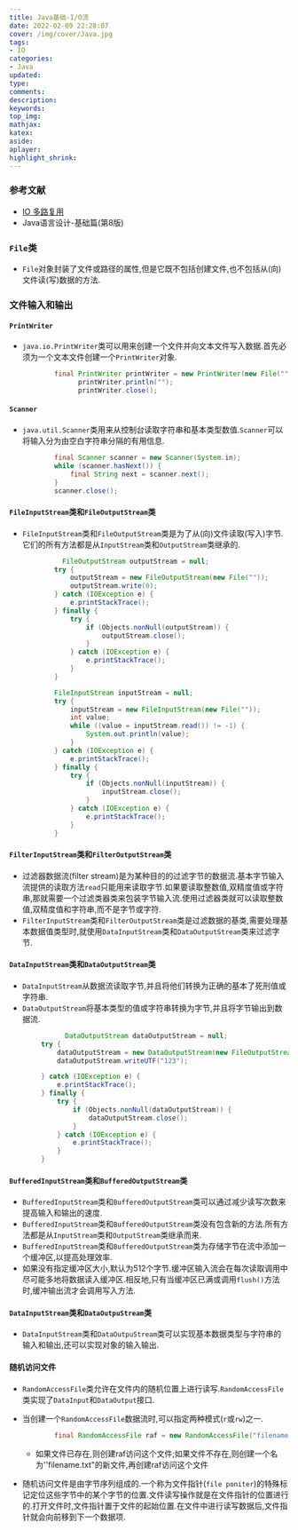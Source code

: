 ```yaml
---
title: Java基础-I/O流
date: 2022-02-09 22:28:07
cover: /img/cover/Java.jpg
tags:
- IO
categories:
- Java
updated:
type:
comments:
description:
keywords:
top_img:
mathjax:
katex:
aside:
aplayer:
highlight_shrink:
---
```


### 参考文献

* [IO 多路复用](https://mp.weixin.qq.com/s/CMWlDywI1zbgJSoeGTBmuw)
* Java语言设计-基础篇(第8版)

### `File`类

* `File`对象封装了文件或路径的属性,但是它既不包括创建文件,也不包括从(向)文件读(写)数据的方法.

### 文件输入和输出

#### `PrintWriter`

* `java.io.PrintWriter`类可以用来创建一个文件并向文本文件写入数据.首先必须为一个文本文件创建一个`PrintWriter`对象.

  ```java
          final PrintWriter printWriter = new PrintWriter(new File(""));
  				printWriter.println("");
  				printWriter.close();
  ```

#### `Scanner`

* `java.util.Scanner`类用来从控制台读取字符串和基本类型数值.`Scanner`可以将输入分为由空白字符串分隔的有用信息.

  ```java
          final Scanner scanner = new Scanner(System.in);
          while (scanner.hasNext()) {
              final String next = scanner.next();
          }
          scanner.close();
  ```

#### `FileInputStream`类和`FileOutputStream`类

* `FileInputStream`类和`FileOutputStream`类是为了从(向)文件读取(写入)字节.它们的所有方法都是从`InputStream`类和`OutputStream`类继承的.

  ```java
      		FileOutputStream outputStream = null;
          try {
              outputStream = new FileOutputStream(new File(""));
              outputStream.write(0);
          } catch (IOException e) {
              e.printStackTrace();
          } finally {
              try {
                  if (Objects.nonNull(outputStream)) {
                      outputStream.close();
                  }
              } catch (IOException e) {
                  e.printStackTrace();
              }
          }
  
          FileInputStream inputStream = null;
          try {
              inputStream = new FileInputStream(new File(""));
              int value;
              while ((value = inputStream.read()) != -1) {
                  System.out.println(value);
              }
          } catch (IOException e) {
              e.printStackTrace();
          } finally {
              try {
                  if (Objects.nonNull(inputStream)) {
                      inputStream.close();
                  }
              } catch (IOException e) {
                  e.printStackTrace();
              }
          }
  ```

#### `FilterInputStream`类和`FilterOutputStream`类

* 过滤器数据流(filter stream)是为某种目的的过滤字节的数据流.基本字节输入流提供的读取方法`read`只能用来读取字节.如果要读取整数值,双精度值或字符串,那就需要一个过滤类器类来包装字节输入流.使用过滤器类就可以读取整数值,双精度值和字符串,而不是字节或字符.
* `FilterInputStream`类和`FilterOutputStream`类是过滤数据的基类,需要处理基本数据值类型时,就使用`DataInputStream`类和`DataOutputStream`类来过滤字节.

#### `DataInputStream`类和`DataOutputStream`类

* `DataInputStream`从数据流读取字节,并且将他们转换为正确的基本了死刑值或字符串.
* `DataOutputStream`将基本类型的值或字符串转换为字节,并且将字节输出到数据流.

```java
			  DataOutputStream dataOutputStream = null;
        try {
            dataOutputStream = new DataOutputStream(new FileOutputStream(""));
            dataOutputStream.writeUTF("123");

        } catch (IOException e) {
            e.printStackTrace();
        } finally {
            try {
                if (Objects.nonNull(dataOutputStream)) {
                    dataOutputStream.close();
                }
            } catch (IOException e) {
                e.printStackTrace();
            }
        }
```

#### `BufferedInputStream`类和`BufferedOutputStream`类

* `BufferedInputStream`类和`BufferedOutputStream`类可以通过减少读写次数来提高输入和输出的速度.
* `BufferedInputStream`类和`BufferedOutputStream`类没有包含新的方法.所有方法都是从`InputStream`类和`OutputStream`类继承而来.
* `BufferedInputStream`类和`BufferedOutputStream`类为存储字节在流中添加一个缓冲区,以提高处理效率.
* 如果没有指定缓冲区大小,默认为512个字节.缓冲区输入流会在每次读取调用中尽可能多地将数据读入缓冲区.相反地,只有当缓冲区已满或调用`flush()`方法时,缓冲输出流才会调用写入方法.

#### `DataInputStream`类和`DataOutpuStream`类

* `DataInputStream`类和`DataOutpuStream`类可以实现基本数据类型与字符串的输入和输出,还可以实现对象的输入输出.

#### 随机访问文件

* `RandomAccessFile`类允许在文件内的随机位置上进行读写.`RandomAccessFile`类实现了`DataInput`和`DataOutput`接口.

* 当创建一个`RandomAccessFile`数据流时,可以指定两种模式(`r`或`rw`)之一.

  ```java
          final RandomAccessFile raf = new RandomAccessFile("filename.txt", "rw");
  ```

  * 如果文件已存在,则创建raf访问这个文件;如果文件不存在,则创建一个名为''filename.txt"的新文件,再创建raf访问这个文件

* 随机访问文件是由字节序列组成的.一个称为文件指针(`file poniter`)的特殊标记定位这些字节中的某个字节的位置.文件读写操作就是在文件指针的位置进行的.打开文件时,文件指针置于文件的起始位置.在文件中进行读写数据后,文件指针就会向前移到下一个数据项.








